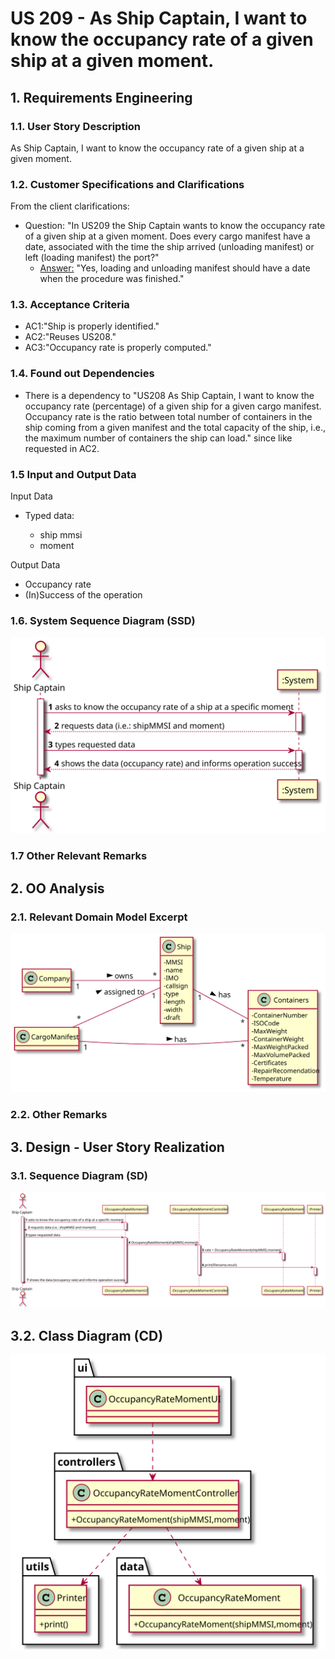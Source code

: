 # US 209 - As Ship Captain, I want to know the occupancy rate of a given ship at a given moment.

## 1. Requirements Engineering

### 1.1. User Story Description

As Ship Captain, I want to know the occupancy rate of a given ship at a given moment.

### 1.2. Customer Specifications and Clarifications


From the client clarifications:

* Question: "In US209 the Ship Captain wants to know the occupancy rate of a given ship at a given moment. Does every cargo manifest have a date, associated with the time the ship arrived (unloading manifest) or left (loading manifest) the port?"
	* [Answer:](https://moodle.isep.ipp.pt/mod/forum/discuss.php?d=12117) "Yes, loading and unloading manifest should have a date when the procedure was finished."


### 1.3. Acceptance Criteria


* AC1:"Ship is properly identified."
* AC2:"Reuses US208."
* AC3:"Occupancy rate is properly computed."

### 1.4. Found out Dependencies


* There is a dependency to "US208 As Ship Captain, I want to know the occupancy rate (percentage) of a given ship for a given cargo manifest. Occupancy rate is the ratio between total number of containers in the ship coming from a given manifest and the total capacity of the ship, i.e., the maximum number of containers the ship can load." since like requested in AC2.

### 1.5 Input and Output Data


Input Data

* Typed data:
  	
	* ship mmsi
	* moment

Output Data

* Occupancy rate
* (In)Success of the operation


### 1.6. System Sequence Diagram (SSD)


![US209-SSD](US209_SSD.svg)


### 1.7 Other Relevant Remarks




## 2. OO Analysis

### 2.1. Relevant Domain Model Excerpt

![US209-MD](US209_DM.svg)

### 2.2. Other Remarks




## 3. Design - User Story Realization

### 3.1. Sequence Diagram (SD)


![US209-SD](US209_SD.svg)

## 3.2. Class Diagram (CD)


![US209-CD](US209_CD.svg)
